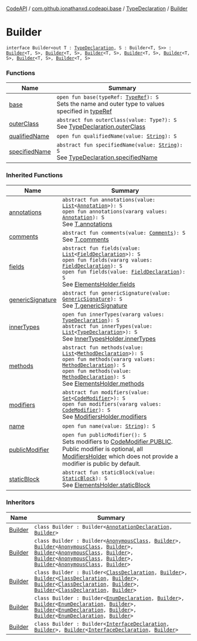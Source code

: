[CodeAPI](../../../index.md) / [com.github.jonathanxd.codeapi.base](../../index.md) / [TypeDeclaration](../index.md) / [Builder](.)

# Builder

`interface Builder<out T : `[`TypeDeclaration`](../index.md)`, S : Builder<T, S>> : `[`Builder`](../../-modifiers-holder/-builder/index.md)`<T, S>, `[`Builder`](../../-qualified-named/-builder/index.md)`<T, S>, `[`Builder`](../../-generic-signature-holder/-builder/index.md)`<T, S>, `[`Builder`](../../-annotable/-builder/index.md)`<T, S>, `[`Builder`](../../../com.github.jonathanxd.codeapi.base.comment/-comment-holder/-builder/index.md)`<T, S>, `[`Builder`](../../-inner-types-holder/-builder/index.md)`<T, S>, `[`Builder`](../../-elements-holder/-builder/index.md)`<T, S>`

### Functions

| Name | Summary |
|---|---|
| [base](base.md) | `open fun base(typeRef: `[`TypeRef`](../../../com.github.jonathanxd.codeapi.type/-type-ref/index.md)`): S`<br>Sets the name and outer type to values specified in [typeRef](base.md#com.github.jonathanxd.codeapi.base.TypeDeclaration.Builder$base(com.github.jonathanxd.codeapi.type.TypeRef)/typeRef) |
| [outerClass](outer-class.md) | `abstract fun outerClass(value: Type?): S`<br>See [TypeDeclaration.outerClass](../outer-class.md) |
| [qualifiedName](qualified-name.md) | `open fun qualifiedName(value: `[`String`](https://kotlinlang.org/api/latest/jvm/stdlib/kotlin/-string/index.html)`): S` |
| [specifiedName](specified-name.md) | `abstract fun specifiedName(value: `[`String`](https://kotlinlang.org/api/latest/jvm/stdlib/kotlin/-string/index.html)`): S`<br>See [TypeDeclaration.specifiedName](../specified-name.md) |

### Inherited Functions

| Name | Summary |
|---|---|
| [annotations](../../-annotable/-builder/annotations.md) | `abstract fun annotations(value: `[`List`](https://kotlinlang.org/api/latest/jvm/stdlib/kotlin.collections/-list/index.html)`<`[`Annotation`](../../-annotation/index.md)`>): S`<br>`open fun annotations(vararg values: `[`Annotation`](../../-annotation/index.md)`): S`<br>See [T.annotations](../../-annotable/-builder/annotations.md) |
| [comments](../../../com.github.jonathanxd.codeapi.base.comment/-comment-holder/-builder/comments.md) | `abstract fun comments(value: `[`Comments`](../../../com.github.jonathanxd.codeapi.base.comment/-comments/index.md)`): S`<br>See [T.comments](../../../com.github.jonathanxd.codeapi.base.comment/-comment-holder/-builder/comments.md) |
| [fields](../../-elements-holder/-builder/fields.md) | `abstract fun fields(value: `[`List`](https://kotlinlang.org/api/latest/jvm/stdlib/kotlin.collections/-list/index.html)`<`[`FieldDeclaration`](../../-field-declaration/index.md)`>): S`<br>`open fun fields(vararg values: `[`FieldDeclaration`](../../-field-declaration/index.md)`): S`<br>`open fun fields(value: `[`FieldDeclaration`](../../-field-declaration/index.md)`): S`<br>See [ElementsHolder.fields](../../-elements-holder/fields.md) |
| [genericSignature](../../-generic-signature-holder/-builder/generic-signature.md) | `abstract fun genericSignature(value: `[`GenericSignature`](../../../com.github.jonathanxd.codeapi.generic/-generic-signature/index.md)`): S`<br>See [T.genericSignature](../../-generic-signature-holder/-builder/generic-signature.md) |
| [innerTypes](../../-inner-types-holder/-builder/inner-types.md) | `open fun innerTypes(vararg values: `[`TypeDeclaration`](../index.md)`): S`<br>`abstract fun innerTypes(value: `[`List`](https://kotlinlang.org/api/latest/jvm/stdlib/kotlin.collections/-list/index.html)`<`[`TypeDeclaration`](../index.md)`>): S`<br>See [InnerTypesHolder.innerTypes](../../-inner-types-holder/inner-types.md) |
| [methods](../../-elements-holder/-builder/methods.md) | `abstract fun methods(value: `[`List`](https://kotlinlang.org/api/latest/jvm/stdlib/kotlin.collections/-list/index.html)`<`[`MethodDeclaration`](../../-method-declaration/index.md)`>): S`<br>`open fun methods(vararg values: `[`MethodDeclaration`](../../-method-declaration/index.md)`): S`<br>`open fun methods(value: `[`MethodDeclaration`](../../-method-declaration/index.md)`): S`<br>See [ElementsHolder.methods](../../-elements-holder/methods.md) |
| [modifiers](../../-modifiers-holder/-builder/modifiers.md) | `abstract fun modifiers(value: `[`Set`](https://kotlinlang.org/api/latest/jvm/stdlib/kotlin.collections/-set/index.html)`<`[`CodeModifier`](../../-code-modifier/index.md)`>): S`<br>`open fun modifiers(vararg values: `[`CodeModifier`](../../-code-modifier/index.md)`): S`<br>See [ModifiersHolder.modifiers](../../-modifiers-holder/modifiers.md) |
| [name](../../-qualified-named/-builder/name.md) | `open fun name(value: `[`String`](https://kotlinlang.org/api/latest/jvm/stdlib/kotlin/-string/index.html)`): S` |
| [publicModifier](../../-modifiers-holder/-builder/public-modifier.md) | `open fun publicModifier(): S`<br>Sets modifiers to [CodeModifier.PUBLIC](../../-code-modifier/-p-u-b-l-i-c.md). Public modifier is optional, all [ModifiersHolder](../../-modifiers-holder/index.md) which does not provide a modifier is public by default. |
| [staticBlock](../../-elements-holder/-builder/static-block.md) | `abstract fun staticBlock(value: `[`StaticBlock`](../../-static-block/index.md)`): S`<br>See [ElementsHolder.staticBlock](../../-elements-holder/static-block.md) |

### Inheritors

| Name | Summary |
|---|---|
| [Builder](../../-annotation-declaration/-builder/index.md) | `class Builder : Builder<`[`AnnotationDeclaration`](../../-annotation-declaration/index.md)`, `[`Builder`](../../-annotation-declaration/-builder/index.md)`>` |
| [Builder](../../-anonymous-class/-builder/index.md) | `class Builder : Builder<`[`AnonymousClass`](../../-anonymous-class/index.md)`, `[`Builder`](../../-anonymous-class/-builder/index.md)`>, `[`Builder`](../../-super-class-holder/-builder/index.md)`<`[`AnonymousClass`](../../-anonymous-class/index.md)`, `[`Builder`](../../-anonymous-class/-builder/index.md)`>, `[`Builder`](../../-arguments-holder/-builder/index.md)`<`[`AnonymousClass`](../../-anonymous-class/index.md)`, `[`Builder`](../../-anonymous-class/-builder/index.md)`>, `[`Builder`](../../-implementation-holder/-builder/index.md)`<`[`AnonymousClass`](../../-anonymous-class/index.md)`, `[`Builder`](../../-anonymous-class/-builder/index.md)`>, `[`Builder`](../../-constructors-holder/-builder/index.md)`<`[`AnonymousClass`](../../-anonymous-class/index.md)`, `[`Builder`](../../-anonymous-class/-builder/index.md)`>` |
| [Builder](../../-class-declaration/-builder/index.md) | `class Builder : Builder<`[`ClassDeclaration`](../../-class-declaration/index.md)`, `[`Builder`](../../-class-declaration/-builder/index.md)`>, `[`Builder`](../../-super-class-holder/-builder/index.md)`<`[`ClassDeclaration`](../../-class-declaration/index.md)`, `[`Builder`](../../-class-declaration/-builder/index.md)`>, `[`Builder`](../../-implementation-holder/-builder/index.md)`<`[`ClassDeclaration`](../../-class-declaration/index.md)`, `[`Builder`](../../-class-declaration/-builder/index.md)`>, `[`Builder`](../../-constructors-holder/-builder/index.md)`<`[`ClassDeclaration`](../../-class-declaration/index.md)`, `[`Builder`](../../-class-declaration/-builder/index.md)`>` |
| [Builder](../../-enum-declaration/-builder/index.md) | `class Builder : Builder<`[`EnumDeclaration`](../../-enum-declaration/index.md)`, `[`Builder`](../../-enum-declaration/-builder/index.md)`>, `[`Builder`](../../-implementation-holder/-builder/index.md)`<`[`EnumDeclaration`](../../-enum-declaration/index.md)`, `[`Builder`](../../-enum-declaration/-builder/index.md)`>, `[`Builder`](../../-entry-holder/-builder/index.md)`<`[`EnumDeclaration`](../../-enum-declaration/index.md)`, `[`Builder`](../../-enum-declaration/-builder/index.md)`>, `[`Builder`](../../-constructors-holder/-builder/index.md)`<`[`EnumDeclaration`](../../-enum-declaration/index.md)`, `[`Builder`](../../-enum-declaration/-builder/index.md)`>` |
| [Builder](../../-interface-declaration/-builder/index.md) | `class Builder : Builder<`[`InterfaceDeclaration`](../../-interface-declaration/index.md)`, `[`Builder`](../../-interface-declaration/-builder/index.md)`>, `[`Builder`](../../-implementation-holder/-builder/index.md)`<`[`InterfaceDeclaration`](../../-interface-declaration/index.md)`, `[`Builder`](../../-interface-declaration/-builder/index.md)`>` |
